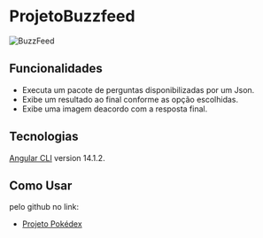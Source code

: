 # ProjetoBuzzfeed

![BuzzFeed](https://github.com/NaimRio/angular-buzzfeed-quizz-clone/blob/main/src/assets/imgs/logo.png)

## Funcionalidades

- Executa um pacote de perguntas disponibilizadas por um Json.
- Exibe um resultado ao final conforme as opção escolhidas.
- Exibe uma imagem deacordo com a resposta final.

## Tecnologias

[Angular CLI](https://github.com/angular/angular-cli) version 14.1.2.

## Como Usar

pelo github no link:

- [Projeto Pokédex](https://github.com/NaimRio/angular-buzzfeed-quizz-clone)